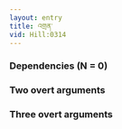 ```yaml
---
layout: entry
title: འགྲན་
vid: Hill:0314
---
```

### Dependencies (N = 0)


### Two overt arguments


### Three overt arguments
